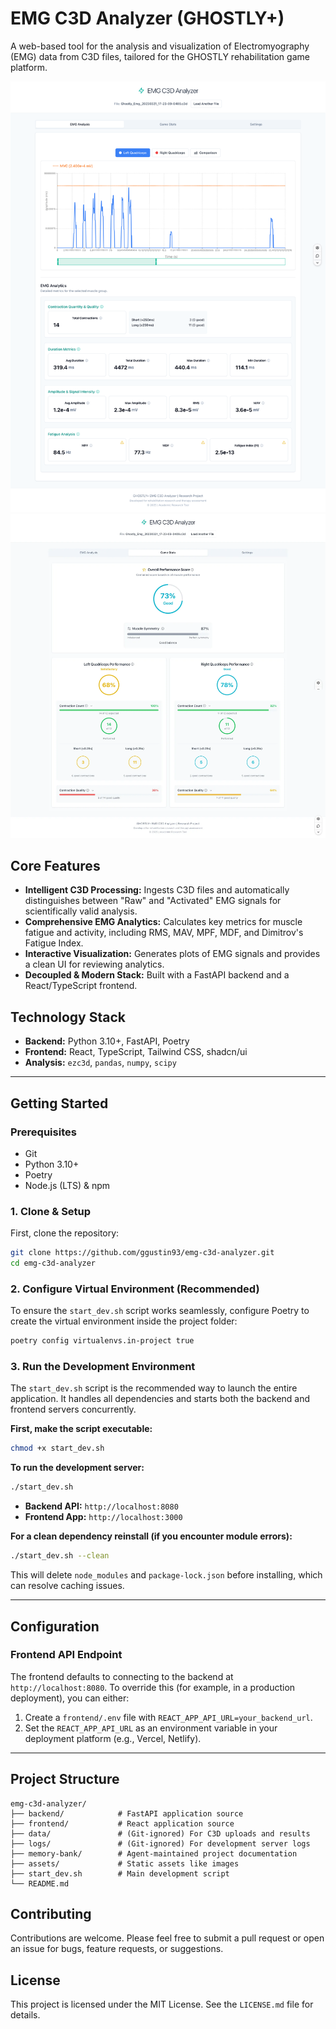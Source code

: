# EMG C3D Analyzer (GHOSTLY+)

A web-based tool for the analysis and visualization of Electromyography (EMG) data from C3D files, tailored for the GHOSTLY rehabilitation game platform.

![EMG C3D Analyzer Screenshot](assets/screenshot-v2.png)
![EMG C3D Analyzer Screenshot 2](assets/performance-v2.webp)

## Core Features

*   **Intelligent C3D Processing:** Ingests C3D files and automatically distinguishes between "Raw" and "Activated" EMG signals for scientifically valid analysis.
*   **Comprehensive EMG Analytics:** Calculates key metrics for muscle fatigue and activity, including RMS, MAV, MPF, MDF, and Dimitrov's Fatigue Index.
*   **Interactive Visualization:** Generates plots of EMG signals and provides a clean UI for reviewing analytics.
*   **Decoupled & Modern Stack:** Built with a FastAPI backend and a React/TypeScript frontend.

## Technology Stack

*   **Backend:** Python 3.10+, FastAPI, Poetry
*   **Frontend:** React, TypeScript, Tailwind CSS, shadcn/ui
*   **Analysis:** `ezc3d`, `pandas`, `numpy`, `scipy`

---

## Getting Started

### Prerequisites

*   Git
*   Python 3.10+
*   Poetry
*   Node.js (LTS) & npm

### 1. Clone & Setup

First, clone the repository:
```bash
git clone https://github.com/ggustin93/emg-c3d-analyzer.git
cd emg-c3d-analyzer
```
### 2. Configure Virtual Environment (Recommended)

To ensure the `start_dev.sh` script works seamlessly, configure Poetry to create the virtual environment inside the project folder:
```bash
poetry config virtualenvs.in-project true
```

### 3. Run the Development Environment

The `start_dev.sh` script is the recommended way to launch the entire application. It handles all dependencies and starts both the backend and frontend servers concurrently.

**First, make the script executable:**
```bash
chmod +x start_dev.sh
```

**To run the development server:**
```bash
./start_dev.sh
```
*   **Backend API:** `http://localhost:8080`
*   **Frontend App:** `http://localhost:3000`

**For a clean dependency reinstall (if you encounter module errors):**
```bash
./start_dev.sh --clean
```
This will delete `node_modules` and `package-lock.json` before installing, which can resolve caching issues.

---

## Configuration

### Frontend API Endpoint

The frontend defaults to connecting to the backend at `http://localhost:8080`. To override this (for example, in a production deployment), you can either:

1.  Create a `frontend/.env` file with `REACT_APP_API_URL=your_backend_url`.
2.  Set the `REACT_APP_API_URL` as an environment variable in your deployment platform (e.g., Vercel, Netlify).

---

## Project Structure

```
emg-c3d-analyzer/
├── backend/            # FastAPI application source
├── frontend/           # React application source
├── data/               # (Git-ignored) For C3D uploads and results
├── logs/               # (Git-ignored) For development server logs
├── memory-bank/        # Agent-maintained project documentation
├── assets/             # Static assets like images
├── start_dev.sh        # Main development script
└── README.md
```

## Contributing

Contributions are welcome. Please feel free to submit a pull request or open an issue for bugs, feature requests, or suggestions.

## License

This project is licensed under the MIT License. See the `LICENSE.md` file for details.
